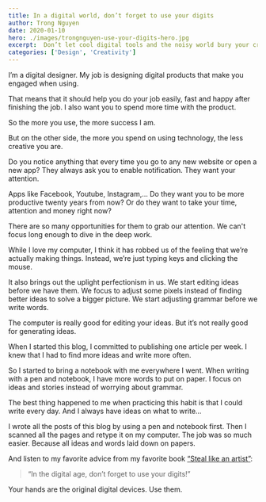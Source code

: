 ```yaml
---
title: In a digital world, don’t forget to use your digits
author: Trong Nguyen
date: 2020-01-10
hero: ./images/trongnguyen-use-your-digits-hero.jpg
excerpt:  Don’t let cool digital tools and the noisy world bury your creativity.
categories: ['Design', 'Creativity']
---
```


I’m a digital designer. My job is designing digital products that make you engaged when using.

That means that it should help you do your job easily, fast and happy after finishing the job. I also want you to spend more time with the product.

So the more you use, the more success I am.

But on the other side, the more you spend on using technology, the less creative you are.

Do you notice anything that every time you go to any new website or open a new app? They always ask you to enable notification. They want your attention.

Apps like Facebook, Youtube, Instagram,… Do they want you to be more productive twenty years from now? Or do they want to take your time, attention and money right now?

There are so many opportunities for them to grab our attention. We can't focus long enough to dive in the deep work.

While I love my computer, I think it has robbed us of the feeling that we’re actually making things. Instead, we’re just typing keys and clicking the mouse.

It also brings out the uplight perfectionism in us. We start editing ideas before we have them. We focus to adjust some pixels instead of finding better ideas to solve a bigger picture. We start adjusting grammar before we write words.

The computer is really good for editing your ideas. But it’s not really good for generating ideas.

When I started this blog, I committed to publishing one article per week. I knew that  I had to find more ideas and write more often.

So I started to bring a notebook with me everywhere I went. When writing with a pen and notebook, I have more words to put on paper. I focus on ideas and stories instead of worrying about grammar.

The best thing happened to me when practicing this habit is that I could write every day. And I always have ideas on what to write…

I wrote all the posts of this blog by using a pen and notebook first. Then I scanned all the pages and retype it on my computer. The job was so much easier. Because all ideas and words laid down on papers.

And listen to my favorite advice from my favorite book [“Steal like an artist”](https://trongnguyen.co/steal-like-an-artist):

> “In the digital age, don’t forget to use your digits!”  

Your hands are the original digital devices. Use them.
